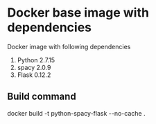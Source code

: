 # Docker base image with dependencies

Docker image with following dependencies

1. Python 2.7.15
2. spacy 2.0.9
3. Flask 0.12.2

## Build command

  docker build -t python-spacy-flask --no-cache .
